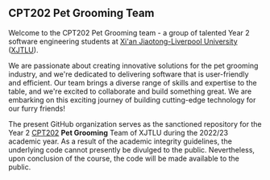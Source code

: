 ## CPT202 Pet Grooming Team

Welcome to the CPT202 Pet Grooming team - a group of talented Year 2 software engineering students at [Xi'an Jiaotong-Liverpool University](https://www.xjtlu.edu.cn/en) ([XJTLU](https://en.wikipedia.org/wiki/Xi%27an_Jiaotong-Liverpool_University)). 



We are passionate about creating innovative solutions for the pet grooming industry, and we're dedicated to delivering software that is user-friendly and efficient. Our team brings a diverse range of skills and expertise to the table, and we're excited to collaborate and build something great. We are embarking on this exciting journey of building cutting-edge technology for our furry friends!



The present GitHub organization serves as the sanctioned repository for the Year 2 [CPT202](http://modules.xjtlu.edu.cn/?mod_code=CPT202) **Pet Grooming** Team of XJTLU during the 2022/23 academic year. As a result of the academic integrity guidelines, the underlying code cannot presently be divulged to the public. Nevertheless, upon conclusion of the course, the code will be made available to the public.
